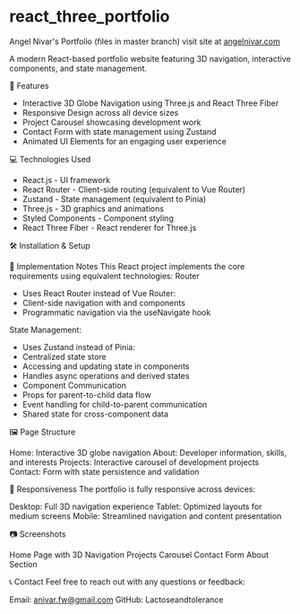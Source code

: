 # react_three_portfolio
Angel Nivar's Portfolio
(files in master branch)
visit site at [angelnivar.com](https://angelnivar.com/)

A modern React-based portfolio website featuring 3D navigation, interactive components, and state management.

🚀 Features
- Interactive 3D Globe Navigation using Three.js and React Three Fiber
- Responsive Design across all device sizes
- Project Carousel showcasing development work
- Contact Form with state management using Zustand
- Animated UI Elements for an engaging user experience

💻 Technologies Used
- React.js - UI framework
- React Router - Client-side routing (equivalent to Vue Router)
- Zustand - State management (equivalent to Pinia)
- Three.js - 3D graphics and animations
- Styled Components - Component styling
- React Three Fiber - React renderer for Three.js

🛠️ Installation & Setup

📝 Implementation Notes
This React project implements the core requirements using equivalent technologies:
Router
- Uses React Router instead of Vue Router:
- Client-side navigation with <Routes> and <Route> components
- Programmatic navigation via the useNavigate hook


State Management:
- Uses Zustand instead of Pinia:
- Centralized state store
- Accessing and updating state in components
- Handles async operations and derived states
- Component Communication
- Props for parent-to-child data flow
- Event handling for child-to-parent communication
- Shared state for cross-component data

🖼️ Page Structure

Home: Interactive 3D globe navigation
About: Developer information, skills, and interests
Projects: Interactive carousel of development projects
Contact: Form with state persistence and validation

📱 Responsiveness
The portfolio is fully responsive across devices:

Desktop: Full 3D navigation experience
Tablet: Optimized layouts for medium screens
Mobile: Streamlined navigation and content presentation

📷 Screenshots

Home Page with 3D Navigation
Projects Carousel
Contact Form
About Section

📞 Contact
Feel free to reach out with any questions or feedback:

Email: anivar.fw@gmail.com
GitHub: Lactoseandtolerance